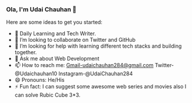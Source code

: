 ### Ola, I'm Udai Chauhan 👋

Here are some ideas to get you started:

- 🔭 Daily Learning and Tech Writer.
- 👯 I’m looking to collaborate on Twitter and GitHub
- 🤔 I’m looking for help with learning different tech stacks and building together.
- 💬 Ask me about Web Development
- 📫 How to reach me: Gmail-udaichauhan284@gmail.com Twitter-@Udaichauhan10 Instagram-@UdaiChauhan284
- 😄 Pronouns: He/His
- ⚡ Fun fact: I can suggest some awesome web series and movies also I can solve Rubic Cube 3*3. 
